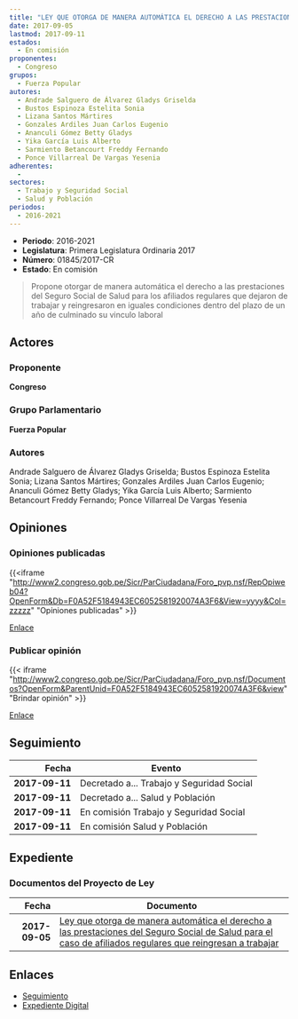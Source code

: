 ```yaml
---
title: "LEY QUE OTORGA DE MANERA AUTOMÁTICA EL DERECHO A LAS PRESTACIONES DEL SEGURO SOCIAL DE SALUD PARA EL CASO DE AFILIADOS REGULARES QUE REINGRESAN A TRABAJAR"
date: 2017-09-05
lastmod: 2017-09-11
estados: 
  - En comisión
proponentes: 
  - Congreso
grupos: 
  - Fuerza Popular
autores: 
  - Andrade Salguero de Álvarez Gladys Griselda
  - Bustos Espinoza Estelita Sonia
  - Lizana Santos Mártires
  - Gonzales Ardiles Juan Carlos Eugenio
  - Ananculi Gómez Betty Gladys
  - Yika García Luis Alberto
  - Sarmiento Betancourt Freddy Fernando
  - Ponce Villarreal De Vargas Yesenia
adherentes: 
  - 
sectores: 
  - Trabajo y Seguridad Social
  - Salud y Población
periodos: 
  - 2016-2021
---
```


- **Periodo**: 2016-2021
- **Legislatura**: Primera Legislatura Ordinaria 2017
- **Número**: 01845/2017-CR
- **Estado**: En comisión

> Propone otorgar de manera automática el derecho a las prestaciones del Seguro Social de Salud para los afiliados regulares que dejaron de trabajar y reingresaron en iguales condiciones dentro del plazo de un año de culminado su vinculo laboral


## Actores

### Proponente

**Congreso**

### Grupo Parlamentario

**Fuerza Popular**

### Autores

Andrade Salguero de Álvarez Gladys Griselda; Bustos Espinoza Estelita Sonia; Lizana Santos Mártires; Gonzales Ardiles Juan Carlos Eugenio; Ananculi Gómez Betty Gladys; Yika García Luis Alberto; Sarmiento Betancourt Freddy Fernando; Ponce Villarreal De Vargas Yesenia


## Opiniones

### Opiniones publicadas

{{<iframe "http://www2.congreso.gob.pe/Sicr/ParCiudadana/Foro_pvp.nsf/RepOpiweb04?OpenForm&Db=F0A52F5184943EC6052581920074A3F6&View=yyyy&Col=zzzzz" "Opiniones publicadas" >}}

[Enlace](http://www2.congreso.gob.pe/Sicr/ParCiudadana/Foro_pvp.nsf/RepOpiweb04?OpenForm&Db=F0A52F5184943EC6052581920074A3F6&View=yyyy&Col=zzzzz)
### Publicar opinión

{{< iframe "http://www2.congreso.gob.pe/Sicr/ParCiudadana/Foro_pvp.nsf/Documentos?OpenForm&ParentUnid=F0A52F5184943EC6052581920074A3F6&view" "Brindar opinión" >}}

[Enlace](http://www2.congreso.gob.pe/Sicr/ParCiudadana/Foro_pvp.nsf/Documentos?OpenForm&ParentUnid=F0A52F5184943EC6052581920074A3F6&view)

## Seguimiento

| Fecha | Evento |
|------:|--------|
| **2017-09-11** | Decretado a... Trabajo y Seguridad Social|
| **2017-09-11** | Decretado a... Salud y Población|
| **2017-09-11** | En comisión Trabajo y Seguridad Social|
| **2017-09-11** | En comisión Salud y Población|


## Expediente


### Documentos del Proyecto de Ley

| Fecha | Documento |
|------:|--------|
| **2017-09-05** | [Ley que otorga de manera automática el derecho a las prestaciones del Seguro Social de Salud para el caso de afiliados regulares que reingresan a trabajar](http://www.leyes.congreso.gob.pe/Documentos/2016_2021/Proyectos_de_Ley_y_de_Resoluciones_Legislativas/PL0184520170905.pdf) |

## Enlaces 

- [Seguimiento](http://www2.congreso.gob.pe/Sicr/TraDocEstProc/CLProLey2016.nsf/f7fff46988ca05b1052578e100829cc7/b65fcdf858c15dc30525819200767ca7?OpenDocument)
- [Expediente Digital](http://www2.congreso.gob.pe/Sicr/TraDocEstProc/CLProLey2016.nsf/f7fff46988ca05b1052578e100829cc7/b65fcdf858c15dc30525819200767ca7?OpenDocument&Click=05257FB7005EB655.eb71d0cf91d8294e05256cdf006b5706/$Body/0.1C6C)
